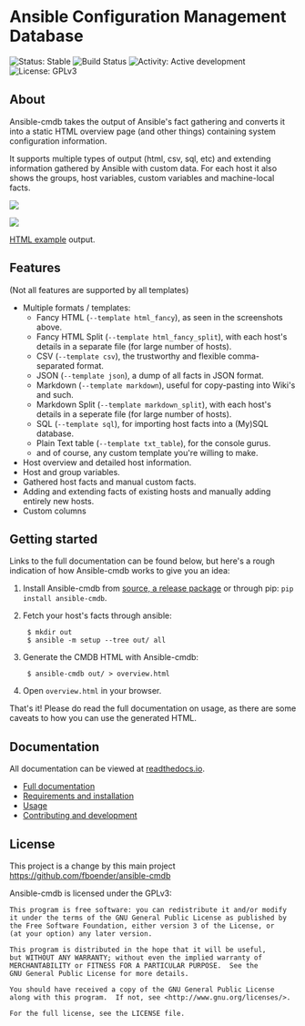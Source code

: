 Ansible Configuration Management Database
=========================================

![Status: Stable](https://img.shields.io/badge/status-stable-green.svg)
![Build Status](http://build.electricmonk.nl/job/ansible-cmdb/shield)
![Activity: Active development](https://img.shields.io/badge/activity-active%20development-green.svg)
![License: GPLv3](https://img.shields.io/badge/license-GPLv3-blue.svg)

About
-----

Ansible-cmdb takes the output of Ansible's fact gathering and converts it into
a static HTML overview page (and other things) containing system configuration
information.

It supports multiple types of output (html, csv, sql, etc) and extending
information gathered by Ansible with custom data. For each host it also shows
the groups, host variables, custom variables and machine-local facts.

![](https://raw.githubusercontent.com/fboender/ansible-cmdb/master/contrib/screenshot-overview.png)

![](https://raw.githubusercontent.com/fboender/ansible-cmdb/master/contrib/screenshot-detail.png)

[HTML example](https://rawgit.com/fboender/ansible-cmdb/master/example/html_fancy.html) output.


Features
--------

(Not all features are supported by all templates)

* Multiple formats / templates:
    * Fancy HTML (`--template html_fancy`), as seen in the screenshots above.
    * Fancy HTML Split (`--template html_fancy_split`), with each host's details
      in a separate file (for large number of hosts).
    * CSV (`--template csv`), the trustworthy and flexible comma-separated format.
    * JSON (`--template json`), a dump of all facts in JSON format.
    * Markdown (`--template markdown`), useful for copy-pasting into Wiki's and
      such.
    * Markdown Split (`--template markdown_split`), with each host's details
      in a seperate file (for large number of hosts).
    * SQL (`--template sql`), for importing host facts into a (My)SQL database.
    * Plain Text table (`--template txt_table`), for the console gurus.
    * and of course, any custom template you're willing to make.
* Host overview and detailed host information.
* Host and group variables.
* Gathered host facts and manual custom facts.
* Adding and extending facts of existing hosts and manually adding entirely
  new hosts.
* Custom columns


Getting started
---------------

Links to the full documentation can be found below, but here's a rough
indication of how Ansible-cmdb works to give you an idea:

1. Install Ansible-cmdb from [source, a release
   package](https://github.com/fboender/ansible-cmdb/releases) or through pip: `pip
   install ansible-cmdb`.

1. Fetch your host's facts through ansible:

        $ mkdir out
        $ ansible -m setup --tree out/ all

1. Generate the CMDB HTML with Ansible-cmdb:

        $ ansible-cmdb out/ > overview.html

1. Open `overview.html` in your browser.

That's it! Please do read the full documentation on usage, as there are some
caveats to how you can use the generated HTML.

Documentation
-------------

All documentation can be viewed at [readthedocs.io](http://ansible-cmdb.readthedocs.io/en/latest/).

* [Full documentation](http://ansible-cmdb.readthedocs.io/en/latest/)
* [Requirements and installation](http://ansible-cmdb.readthedocs.io/en/latest/installation/)
* [Usage](http://ansible-cmdb.readthedocs.io/en/latest/usage/)
* [Contributing and development](http://ansible-cmdb.readthedocs.io/en/latest/dev/)


License
-------

This project is a change by this main project
https://github.com/fboender/ansible-cmdb


Ansible-cmdb is licensed under the GPLv3:

    This program is free software: you can redistribute it and/or modify
    it under the terms of the GNU General Public License as published by
    the Free Software Foundation, either version 3 of the License, or
    (at your option) any later version.

    This program is distributed in the hope that it will be useful,
    but WITHOUT ANY WARRANTY; without even the implied warranty of
    MERCHANTABILITY or FITNESS FOR A PARTICULAR PURPOSE.  See the
    GNU General Public License for more details.

    You should have received a copy of the GNU General Public License
    along with this program.  If not, see <http://www.gnu.org/licenses/>.

    For the full license, see the LICENSE file.
